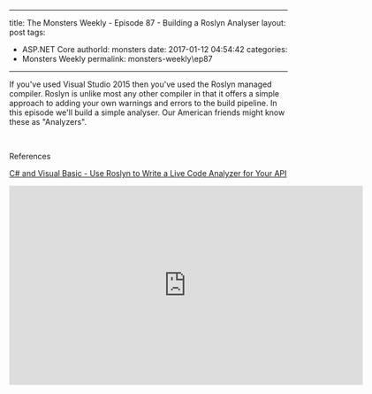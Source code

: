 
---
title: The Monsters Weekly - Episode 87 -  Building a Roslyn Analyser
layout: post
tags: 
  - ASP.NET Core
authorId: monsters
date: 2017-01-12 04:54:42
categories:
  - Monsters Weekly
permalink: monsters-weekly\ep87
---

<p>If you've used Visual Studio 2015 then you've used the Roslyn managed compiler. Roslyn is unlike most any other compiler in that it offers a simple approach to adding your own warnings and errors to the build pipeline. In this episode we'll build a simple analyser. Our American friends might know these as &quot;Analyzers&quot;.</p><p>&nbsp;</p><p>References</p><p><a href="https://msdn.microsoft.com/en-us/magazine/dn879356.aspx">C# and Visual Basic - Use Roslyn to Write a Live Code Analyzer for Your API</a></p> 


<iframe src='https://channel9.msdn.com/Series/aspnetmonsters/ASPNET-Monsters-87-Building-a-Roslyn-Analyser/player' width='640' height='360' allowFullScreen frameBorder='0'></iframe>
